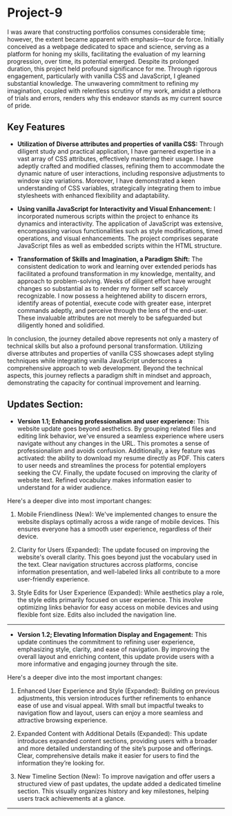 # Project-9
I was aware that constructing portfolios consumes considerable time; however, the extent became apparent with emphasis—tour de force. Initially conceived as a webpage dedicated to space and science, serving as a platform for honing my skills, facilitating the evaluation of my learning progression, over time, its potential emerged. Despite its prolonged duration, this project held profound significance for me. Through rigorous engagement, particularly with vanilla CSS and JavaScript, I gleaned substantial knowledge. The unwavering commitment to refining my imagination, coupled with relentless scrutiny of my work, amidst a plethora of trials and errors, renders why this endeavor stands as my current source of pride.

## Key Features

- **Utilization of Diverse attributes and properties of vanilla CSS:** Through diligent study and practical application, I have garnered expertise in a vast array of CSS attributes, effectively mastering their usage. I have adeptly crafted and modified classes, refining them to accommodate the dynamic nature of user interactions, including responsive adjustments to window size variations. Moreover, I have demonstrated a keen understanding of CSS variables, strategically integrating them to imbue stylesheets with enhanced flexibility and adaptability.

- **Using vanilla JavaScript for Interactivity and Visual Enhancement:** I incorporated numerous scripts within the project to enhance its dynamics and interactivity. The application of JavaScript was extensive, encompassing various functionalities such as style modifications, timed operations, and visual enhancements. The project comprises separate JavaScript files as well as embedded scripts within the HTML structure.

- **Transformation of Skills and Imagination, a Paradigm Shift:** The consistent dedication to work and learning over extended periods has facilitated a profound transformation in my knowledge, mentality, and approach to problem-solving. Weeks of diligent effort have wrought changes so substantial as to render my former self scarcely recognizable. I now possess a heightened ability to discern errors, identify areas of potential, execute code with greater ease, interpret commands adeptly, and perceive through the lens of the end-user. These invaluable attributes are not merely to be safeguarded but diligently honed and solidified.

In conclusion, the journey detailed above represents not only a mastery of technical skills but also a profound personal transformation. Utilizing diverse attributes and properties of vanilla CSS showcases adept styling techniques while integrating vanilla JavaScript underscores a comprehensive approach to web development. Beyond the technical aspects, this journey reflects a paradigm shift in mindset and approach, demonstrating the capacity for continual improvement and learning.

## Updates Section:

- **Version 1.1; Enhancing professionalism and user experience:** This website update goes beyond aesthetics. By grouping related files and editing link behavior, we've ensured a seamless experience where users navigate without any changes in the URL. This promotes a sense of professionalism and avoids confusion. Additionally, a key feature was activated: the ability to download my resume directly as PDF. This caters to user needs and streamlines the process for potential employers seeking the CV. Finally, the update focused on improving the clarity of website text. Refined vocabulary makes information easier to understand for a wider audience.

Here's a deeper dive into most important changes:

1. Mobile Friendliness (New):  We've implemented changes to ensure the website displays optimally across a wide range of mobile devices. This ensures everyone has a smooth user experience, regardless of their device.

2. Clarity for Users (Expanded):  The update focused on improving the website's overall clarity. This goes beyond just the vocabulary used in the text. Clear navigation structures accross platforms, concise information presentation, and well-labeled links all contribute to a more user-friendly experience.

3. Style Edits for User Experience (Expanded):  While aesthetics play a role, the style edits primarily focused on user experience. This involve optimizing links behavior for easy access on mobile devices and using flexible font size. Edits also included the navigation line.

<hr/>

- **Version 1.2; Elevating Information Display and Engagement:** This update continues the commitment to refining user experience, emphasizing style, clarity, and ease of navigation. By improving the overall layout and enriching content, this update provide users with a more informative and engaging journey through the site.

Here's a deeper dive into the most important changes:

1. Enhanced User Experience and Style (Expanded): Building on previous adjustments, this version introduces further refinements to enhance ease of use and visual appeal. With small but impactful tweaks to navigation flow and layout, users can enjoy a more seamless and attractive browsing experience.

2. Expanded Content with Additional Details (Expanded): This update introduces expanded content sections, providing users with a broader and more detailed understanding of the site’s purpose and offerings. Clear, comprehensive details make it easier for users to find the information they’re looking for.

3. New Timeline Section (New): To improve navigation and offer users a structured view of past updates, the update added a dedicated timeline section. This visually organizes history and key milestones, helping users track achievements at a glance.

<hr/>
